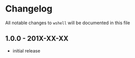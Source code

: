 # Changelog

All notable changes to `wshell` will be documented in this file

## 1.0.0 - 201X-XX-XX

- initial release
